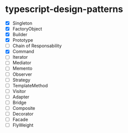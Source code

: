 # typescript-design-patterns

- [x] Singleton 
- [x] FactoryObject
- [x] Builder
- [x] Prototype
- [ ] Chain of Responsability
- [x] Command
- [ ] Iterator
- [ ] Mediator
- [ ] Memento
- [ ] Observer
- [ ] Strategy
- [ ] TemplateMethod
- [ ] Visitor
- [ ] Adapter
- [ ] Bridge
- [ ] Composite
- [ ] Decorator
- [ ] Facade
- [ ] FlyWeight

